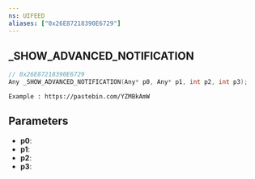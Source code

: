 ```yaml
---
ns: UIFEED
aliases: ["0x26E87218390E6729"]
---
```

## _SHOW_ADVANCED_NOTIFICATION

```c
// 0x26E87218390E6729
Any _SHOW_ADVANCED_NOTIFICATION(Any* p0, Any* p1, int p2, int p3);
```

```
Example : https://pastebin.com/YZMBkAmW
```

## Parameters
* **p0**:
* **p1**:
* **p2**:
* **p3**:
